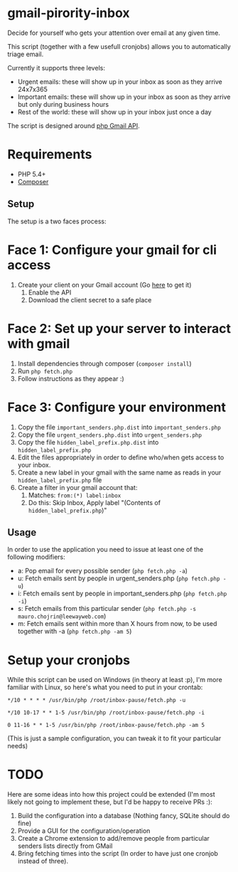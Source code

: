 # gmail-pirority-inbox

Decide for yourself who gets your attention over email at any given time.

This script (together with a few usefull cronjobs) allows you to automatically triage email.

Currently it supports three levels:

* Urgent emails: these will show up in your inbox as soon as they arrive 24x7x365
* Important emails: these will show up in your inbox as soon as they arrive but only during business hours
* Rest of the world: these will show up in your inbox just once a day

The script is designed around [php Gmail API](https://developers.google.com/gmail/api/v1/reference/).

# Requirements

* PHP 5.4+
* [Composer](https://getcomposer.org)

## Setup

The setup is a two faces process:

Face 1: Configure your gmail for cli access
===========================================

1. Create your client on your Gmail account (Go [here](https://developers.google.com/gmail/api/quickstart/php) to get it)
    1. Enable the API
    2. Download the client secret to a safe place
 
Face 2: Set up your server to interact with gmail
=================================================

1. Install dependencies through composer (```composer install```)
2. Run ```php fetch.php```
3. Follow instructions as they appear :)
 
Face 3: Configure your environment
==================================

1. Copy the file ```important_senders.php.dist``` into ```important_senders.php```
2. Copy the file ```urgent_senders.php.dist``` into ```urgent_senders.php```
3. Copy the file ```hidden_label_prefix.php.dist``` into ```hidden_label_prefix.php```
4. Edit the files appropriately in order to define who/when gets access to your inbox.
5. Create a new label in your gmail with the same name as reads in your ```hidden_label_prefix.php``` file
6. Create a filter in your gmail account that:
    1. Matches: ```from:(*) label:inbox```
    2. Do this: Skip Inbox, Apply label "(Contents of ```hidden_label_prefix.php```)"

## Usage

In order to use the application you need to issue at least one of the following modifiers:

* a: Pop email for every possible sender (```php fetch.php -a```)
* u: Fetch emails sent by people in urgent_senders.php (```php fetch.php -u```)
* i: Fetch emails sent by people in important_senders.php (```php fetch.php -i```)
* s: Fetch emails from this particular sender (```php fetch.php -s mauro.chojrin@leewayweb.com```)
* m: Fetch emails sent within more than X hours from now, to be used together with -a (```php fetch.php -am 5```)

Setup your cronjobs
===================

While this script can be used on Windows (in theory at least :p), I'm more familiar with Linux, so here's what you need to put in your crontab:


```*/10 * * * * /usr/bin/php /root/inbox-pause/fetch.php -u```

```*/10 10-17 * * 1-5 /usr/bin/php /root/inbox-pause/fetch.php -i```

```0 11-16 * * 1-5 /usr/bin/php /root/inbox-pause/fetch.php -am 5```

(This is just a sample configuration, you can tweak it to fit your particular needs)

# TODO

Here are some ideas into how this project could be extended (I'm most likely not going to implement these, but I'd be happy to receive PRs :):

1. Build the configuration into a database (Nothing fancy, SQLite should do fine)
2. Provide a GUI for the configuration/operation
3. Create a Chrome extension to add/remove people from particular senders lists directly from GMail
4. Bring fetching times into the script (In order to have just one cronjob instead of three).
